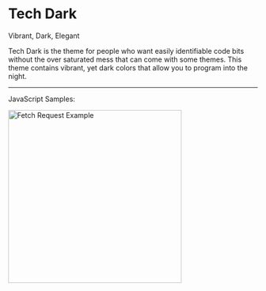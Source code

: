 # Tech Dark

Vibrant, Dark, Elegant

Tech Dark is the theme for people who want easily identifiable code bits without the over saturated mess that can come with some themes. This theme contains vibrant, yet dark colors that allow you to program into the night.

---

JavaScript Samples:

<img src="https://lh3.googleusercontent.com/74xRq4HcJbKVowW_ewGMPf90FYhfR0D-4G7K7iCwpTOB-3nPFYUIsDC4gqjWmfiI2naGEcSd5vDWdNEi0ELz1H2L30TbjdCLPoLEzKlLyIom5GFVlPlitigMFo8QL1Di4sZ-xm-t7S751fzHROglhk_O9g535DW6MfBST78xAG7qgTDsZ3O_0Mv763eVICB3w4Ti6X29oGUXJtT8Pdy0vrPZJFzdApPCn-gj0F6AfQ_DwkXdYNl6f9uogMK2zTZBln_1GFQyHtlwrTz-Ora-CgjHHgXVesd9dm9I1MIDayLPe7bXqDTCJaCkJGOU9HILNhJEElrV4plJH0G5m8Fho_k7gVc7HhU-gjC9PLWiw0-1SXmBlk-az2-cl37l3JoKmIly7GHMtzOA1Evh_qau7G9tJ_kfIUHv3wckaom4bgChWktdP9jy5gPNnE_C_94qVH3CxLDa_dcMf1ALQ_9wzSzA7J8WFlCCnhZZWtraxVsnPOVLs5fXkM3ge00M8PMoY9K_U5hZqN89o5JzWyaiUaBvPpTHDeU_poP0KdpiLdkf-kNinqPXNuf_Cf4r-cs32omYbAFaf6_-AVzfOlwcr5J4R-81buNRpY8O2CgYhLI4n-GWf4izSSmO71ZbWsHtjGL7587CRVtMAnDRX9WiLuKai0_PUxYvOjytb-IeNwubeBkZ5aOc19HPjHe77YyX8icSPYiyeACj1x-7s0Dq30A=w581-h515-no" alt="Fetch Request Example" width="350"/>
